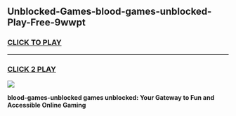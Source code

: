 
## Unblocked-Games-blood-games-unblocked-Play-Free-9wwpt
<h3>
<a href="https://premium76.site?title=blood-games-unblocked&ref=10A">CLICK TO PLAY</a></h3>
<hr>

<h3>
<a href="https://premium76.site?title=blood-games-unblocked&ref=10A">CLICK 2 PLAY</a>
  
</h3>

<a href="https://premium76.site?title=blood-games-unblocked&ref=10A"><img src="https://clearcache.store/games.png"></a>


**blood-games-unblocked games unblocked: Your Gateway to Fun and Accessible Online Gaming**
